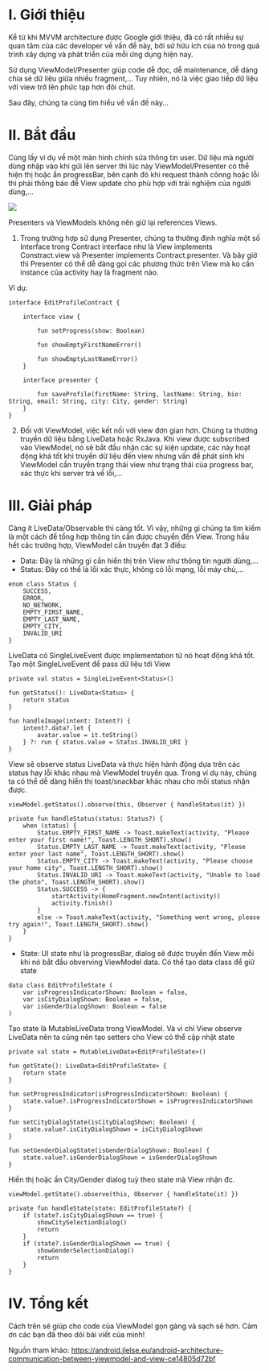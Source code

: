 # I. Giới thiệu
Kể từ khi MVVM architecture được Google giới thiệu, đã có rất nhiều sự quan tâm của các developer về vấn đề này, bởi sử hữu ích của nó trong quá trình xây dựng và phát triển của mỗi ứng dụng hiện nay.

Sử dụng ViewModel/Presenter giúp code dễ đọc, dễ maintenance, dễ dàng chia sẻ dữ liệu giữa nhiều fragment,... Tuy nhiên, nó là việc giao tiếp dữ liệu với view trở lên phức tạp hơn đôi chút.

Sau đây, chúng ta cùng tìm hiểu về vấn đề này...
# II. Bắt đầu
Cùng lấy ví dụ về một màn hình chỉnh sửa thông tin user. Dữ liệu mà người dùng nhập vào khi gửi lên server thì lúc này  ViewModel/Presenter có thể hiện thị hoặc ẩn progressBar, bên cạnh đó khi  request thành cônng hoặc lỗi thì phải thông báo để View update cho phù hợp với trải nghiệm của người dùng,...


![](https://images.viblo.asia/be635123-7177-4b84-b1dd-e1096c480762.png)

Presenters và ViewModels không nên giữ lại references Views.

1.  Trong trường hợp sử dụng Presenter, chúng ta thường định nghĩa một số Interface trong Contract interface như là View implements Constract.view và Presenter implements Contract.presenter. Và bây giờ thì Presenter có thể dễ dàng gọi các phương thức trên View mà ko cần instance của activity hay là fragment nào.

Ví dụ:

```
interface EditProfileContract {
    
    interface view {
        
        fun setProgress(show: Boolean)
        
        fun showEmptyFirstNameError()
        
        fun showEmptyLastNameError()
    }
    
    interface presenter {
        
        fun saveProfile(firstName: String, lastName: String, bio: String, email: String, city: City, gender: String)
    }
}
```

2.  Đối với ViewModel, việc kết nối với view đơn gian hơn. Chúng ta thường truyền dữ liệu bằng LiveData hoặc RxJava. Khi view được subscribed vào ViewModel, nó sẽ bắt đầu nhận các sự kiện update, các này hoạt động khá tốt khi truyền dữ liệu đến view nhưng vấn đề phát sinh khi ViewModel cần truyền trạng thái view như trạng thái của progress bar, xác thực khi server trả về lỗi,...

# III. Giải pháp

Càng ít LiveData/Observable thì càng tốt. Vì vậy, những gì chúng ta tìm kiếm là một cách để tổng hợp thông tin cần được chuyển đến View. Trong hầu hết các trường hợp, ViewModel cần truyền đạt 3 điều:
*  Data:  Đây là những gì cần hiển thị trên View như thông tin người dùng,...
*  Status: Đây có thể là  lỗi xác thực, không có lỗi mạng, lỗi máy chủ,...

```
enum class Status {
    SUCCESS,
    ERROR,
    NO_NETWORK,
    EMPTY_FIRST_NAME,
    EMPTY_LAST_NAME,
    EMPTY_CITY,
    INVALID_URI
}
```

LiveData có SingleLiveEvent được implementation từ nó hoạt động khá tốt. Tạo một SingleLiveEvent để pass dữ liệu tới View

```
private val status = SingleLiveEvent<Status>()

fun getStatus(): LiveData<Status> {
    return status
}

fun handleImage(intent: Intent?) {
    intent?.data?.let {
        avatar.value = it.toString()
    } ?: run { status.value = Status.INVALID_URI }
}
```

View sẽ observe status LiveData và thực hiện hành động dựa trên các status hay lỗi khác nhau mà ViewModel truyền qua. Trong ví dụ này, chúng ta có thể dễ dàng hiển thị toast/snackbar khác nhau cho mỗi status nhận được.

```
viewModel.getStatus().observe(this, Observer { handleStatus(it) })

private fun handleStatus(status: Status?) {
    when (status) {
        Status.EMPTY_FIRST_NAME -> Toast.makeText(activity, "Please enter your first name!", Toast.LENGTH_SHORT).show()
        Status.EMPTY_LAST_NAME -> Toast.makeText(activity, "Please enter your last name", Toast.LENGTH_SHORT).show()
        Status.EMPTY_CITY -> Toast.makeText(activity, "Please choose your home city", Toast.LENGTH_SHORT).show()
        Status.INVALID_URI -> Toast.makeText(activity, "Unable to load the photo", Toast.LENGTH_SHORT).show()
        Status.SUCCESS -> {
            startActivity(HomeFragment.newIntent(activity))
            activity.finish()
        }
        else -> Toast.makeText(activity, "Something went wrong, please try again!", Toast.LENGTH_SHORT).show()
    }
}
```

*  State: UI state như là progressBar, dialog sẽ được truyền đến View mỗi khi nó bắt đầu obverving ViewModel data. Có thể tạo data class để giữ state

```
data class EditProfileState (
    var isProgressIndicatorShown: Boolean = false,
    var isCityDialogShown: Boolean = false,
    var isGenderDialogShown: Boolean = false
)
```

Tạo state là MutableLiveData trong ViewModel. Và vì chỉ View observe LiveData nên ta cũng nên tạo setters cho View có thể cập nhật state

```
private val state = MutableLiveData<EditProfileState>()

fun getState(): LiveData<EditProfileState> {
    return state
}

fun setProgressIndicator(isProgressIndicatorShown: Boolean) {
    state.value?.isProgressIndicatorShown = isProgressIndicatorShown
}

fun setCityDialogState(isCityDialogShown: Boolean) {
    state.value?.isCityDialogShown = isCityDialogShown
}

fun setGenderDialogState(isGenderDialogShown: Boolean) {
    state.value?.isGenderDialogShown = isGenderDialogShown
}
```

Hiển thị hoặc ẩn City/Gender dialog tuỳ theo state mà View nhận đc.

```
viewModel.getState().observe(this, Observer { handleState(it) })

private fun handleState(state: EditProfileState?) {
    if (state?.isCityDialogShown == true) {
        showCitySelectionDialog()
        return
    }
    if (state?.isGenderDialogShown == true) {
        showGenderSelectionDialog()
        return
    }
}
```

# IV. Tổng kết
Cách trên sẽ giúp cho code của ViewModel gọn gàng và sạch sẽ hơn. Cảm ơn các bạn đã theo dõi bài viết của mình!

Nguồn tham khảo: https://android.jlelse.eu/android-architecture-communication-between-viewmodel-and-view-ce14805d72bf